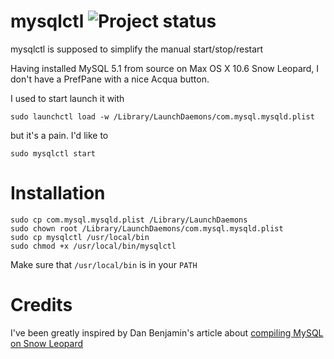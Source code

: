 mysqlctl ![Project status](http://stillmaintained.com/jlecour/mysqlctl-osx.png)
========

mysqlctl is supposed to simplify the manual start/stop/restart

Having installed MySQL 5.1 from source on Max OS X 10.6 Snow Leopard, I don't
have a PrefPane with a nice Acqua button.

I used to start launch it with 

    sudo launchctl load -w /Library/LaunchDaemons/com.mysql.mysqld.plist

but it's a pain. I'd like to

    sudo mysqlctl start


Installation
============

    sudo cp com.mysql.mysqld.plist /Library/LaunchDaemons
    sudo chown root /Library/LaunchDaemons/com.mysql.mysqld.plist
    sudo cp mysqlctl /usr/local/bin
    sudo chmod +x /usr/local/bin/mysqlctl

Make sure that `/usr/local/bin` is in your `PATH`


Credits
=======

I've been greatly inspired by Dan Benjamin's article about [compiling MySQL
on Snow Leopard][danbenjamin]

[danbenjamin]: http://hivelogic.com/articles/compiling-mysql-on-snow-leopard/